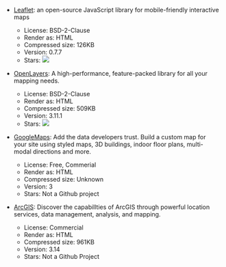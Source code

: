 * [Leaflet](http://leafletjs.com/): an open-source JavaScript library for mobile-friendly interactive maps
  * License:  BSD-2-Clause
  * Render as: HTML
  * Compressed size: 126KB
  * Version: 0.7.7
  * Stars: ![](http://tuan-flask.herokuapp.com/service/star?url=https://github.com/Leaflet/Leaflet&type=star)

* [OpenLayers](http://openlayers.org/): A high-performance, feature-packed library for all your mapping needs.
  * License:  BSD-2-Clause
  * Render as: HTML
  * Compressed size: 509KB
  * Version: 3.11.1
  * Stars: ![](http://tuan-flask.herokuapp.com/service/star?url=https://github.com/openlayers/ol3&type=star)

* [GoogleMaps](http://openlayers.org/): Add the data developers trust. Build a custom map for your site using styled maps, 3D buildings, indoor floor plans, multi-modal directions and more.
  * License:  Free, Commerial
  * Render as: HTML
  * Compressed size: Unknown
  * Version: 3
  * Stars: Not a Github project

* [ArcGIS](https://developers.arcgis.com/javascript/): Discover the capabillties of ArcGIS through powerful location services, data management, analysis, and mapping.
  * License:  Commercial
  * Render as: HTML
  * Compressed size: 961KB
  * Version: 3.14
  * Stars: Not a Github Project



